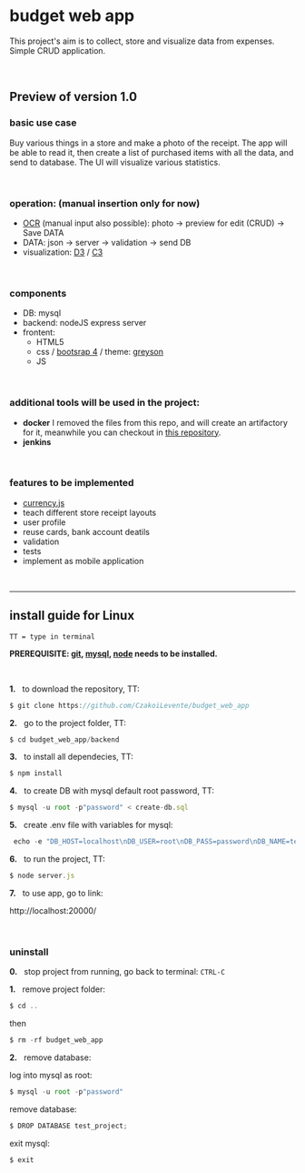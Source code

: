 # budget web app

This project's aim is to collect, store and visualize data from expenses. Simple CRUD application.

<br>

## Preview of version 1.0 

### basic use case

Buy various things in a store and make a photo of the receipt. 
The app will be able to read it, then create a list of purchased items with all the data, and send to database.
The UI will visualize various statistics.

<br>

### operation: (manual insertion only for now)
  - [OCR](https://en.wikipedia.org/wiki/Optical_character_recognition) (manual input also possible): photo -> preview for edit (CRUD) -> Save DATA
  - DATA: json -> server -> validation -> send DB
  - visualization: [D3](https://d3js.org/) / [C3](https://c3js.org/)
  
<br>

### components

  - DB: mysql
  - backend: nodeJS express server
  - frontent:
      - HTML5
      - css / [bootsrap 4](https://www.w3schools.com/bootstrap4/default.asp) / theme: [greyson](https://bootstrap.themes.guide/greyson/)
      - JS

<br>

### additional tools will be used in the project:

  - **docker** I removed the files from this repo, and will create an artifactory for it, 
  meanwhile you can checkout in [this repository](https://github.com/CzakoiLevente/budget_web_app-phoenix).
  - **jenkins** 
  
<br>

### features to be implemented

  - [currency.js](https://currency.js.org/)
  - teach different store receipt layouts
  - user profile
  - reuse cards, bank account deatils
  - validation
  - tests  
  - implement as mobile application

<br>

----

## install guide for Linux
`TT = type in terminal`

**PREREQUISITE: [git](https://git-scm.com/downloads), [mysql](https://dev.mysql.com/doc/refman/8.0/en/linux-installation.html), [node](https://nodejs.org/en/download/package-manager/) needs to be installed.**

<br>

**1.** &nbsp; to download the repository, TT:

```javascript
$ git clone https://github.com/CzakoiLevente/budget_web_app
``` 
  
**2.** &nbsp; go to the project folder, TT:

```javascript
$ cd budget_web_app/backend
```

**3.** &nbsp; to install all dependecies, TT:

```javascript
$ npm install
```

**4.** &nbsp; to create DB with mysql default root password, TT: 

```javascript
$ mysql -u root -p"password" < create-db.sql
```

**5.** &nbsp; create .env file with variables for mysql:
```javascript
 echo -e "DB_HOST=localhost\nDB_USER=root\nDB_PASS=password\nDB_NAME=test_project" >> .env 
```

**6.** &nbsp; to run the project, TT:

```javascript
$ node server.js
```

**7.** &nbsp; to use app, go to link:

http://localhost:20000/

<br>

### uninstall

**0.** &nbsp; stop project from running, go back to terminal: `CTRL-C`

**1.** &nbsp; remove project folder:
 
```javascript
$ cd ..
```
then
```javascript
$ rm -rf budget_web_app
```

**2.** &nbsp; remove database:

log into mysql as root:
```javascript
$ mysql -u root -p"password"
```

remove database:
```javascript
$ DROP DATABASE test_project;
```

exit mysql:
```javascript
$ exit
```
